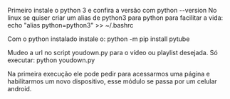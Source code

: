Primeiro instale o python 3 e confira a versão com python --version
No linux se quiser criar um alias de python3 para python para facilitar a vida: echo "alias python=python3" >> ~/.bashrc

Com o python instalado instale o: python -m pip install pytube

Mudeo a url no script youdown.py para o vídeo ou playlist desejada.
Só executar:
python youdown.py

Na primeira execução ele pode pedir para acessarmos uma página e habilitarmos um novo dispositivo, 
esse módulo se passa por um celular android.
